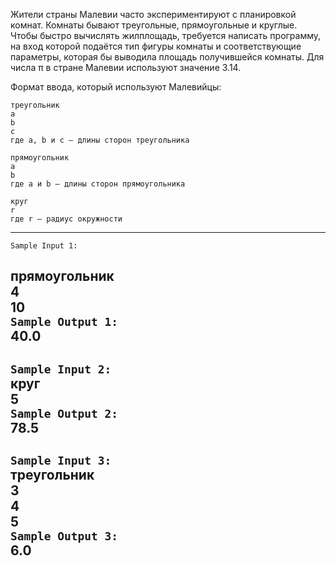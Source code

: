 Жители страны Малевии часто экспериментируют с планировкой комнат. Комнаты бывают треугольные, прямоугольные и круглые. Чтобы быстро вычислять жилплощадь, требуется написать программу, на вход которой подаётся тип фигуры комнаты и соответствующие параметры, которая бы выводила площадь получившейся комнаты.
Для числа π в стране Малевии используют значение 3.14.

Формат ввода, который используют Малевийцы:
```
треугольник
a
b
c
где a, b и c — длины сторон треугольника
```
```
прямоугольник
a
b
где a и b — длины сторон прямоугольника
```
```
круг
r
где r — радиус окружности
```
  
  
---

`Sample Input 1:`

прямоугольник  
4  
10  
`Sample Output 1:`  
40.0
---

`Sample Input 2:`  
круг  
5  
`Sample Output 2:`  
78.5
---
`Sample Input 3:`  
треугольник  
3  
4  
5  
`Sample Output 3:`  
6.0
---